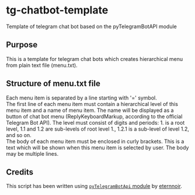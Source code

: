# tg-chatbot-template

Template of telegram chat bot based on the pyTelegramBotAPI module

## Purpose

This is a template for telegram chat bots which creates hierarchical menu from plain text file (menu.txt).

## Structure of menu.txt file

Each menu item is separated by a line starting with '=' symbol. <br>
The first line of each menu item must contain a hierarchical level of this menu item and a name of menu item. The name will be displayed as a button of chat bot menu (ReplyKeyboardMarkup, according to the official Telegram Bot API). The level must consist of digits and periods: 1. is a root level, 1.1 and 1.2 are sub-levels of root level 1., 1.2.1 is a sub-level of level 1.2, and so on.<br>
The body of each menu item must be enclosed in curly brackets. This is a text which will be shown when this menu item is selected by user. The body may be multiple lines.

## Credits

This script has been written using [`pyTelegramBotApi` module](https://github.com/eternnoir/pyTelegramBotAPI) by [eternnoir](https://github.com/eternnoir).
